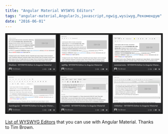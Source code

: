 ```yaml
---
title: "Angular Material WYSWYG Editors"
tags: "angular-material,AngularJs,javascript,ngwig,wysiwyg,Рекомендую"
date: "2016-06-01"
---
```


[![Screen Shot 2016-06-01 at 20.40.16](images/Screen-Shot-2016-06-01-at-20.40.16.png)](https://codepen.io/collection/DLepkM/)

[List of WYSWYG Editors](https://codepen.io/collection/DLepkM/) that you can use with Angular Material. Thanks to Tim Brown.
